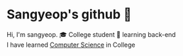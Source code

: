 # Sangyeop's github 👋
Hi, I'm sangyeop.
🎓 College student
🌱 learning back-end  
I have learned [Computer Science](https://relic-stew-8f5.notion.site/6fea89097d8d4be689df1dea34602b14) in College
